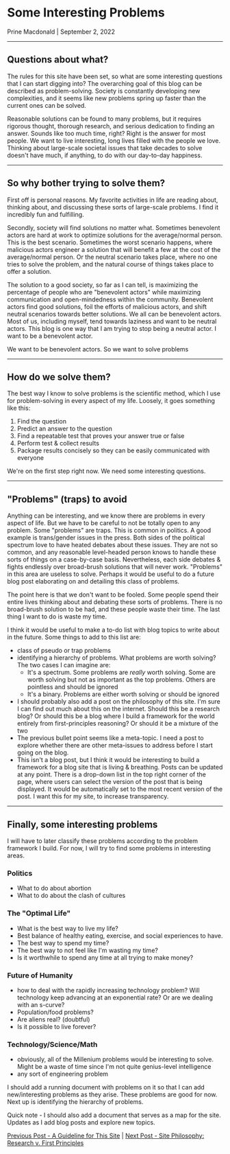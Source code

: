 # Some Interesting Problems
Prine Macdonald | September 2, 2022

---
## Questions about what?
The rules for this site have been set, so what are some interesting questions that I can start digging into? The overarching goal of this blog can be described as problem-solving. Society is constantly developing new complexities, and it seems like new problems spring up faster than the current ones can be solved. 

Reasonable solutions can be found to many problems, but it requires rigorous thought, thorough research, and serious dedication to finding an answer. Sounds like too much time, right? Right is the answer for most people. We want to live interesting, long lives filled with the people we love. Thinking about large-scale societal issues that take decades to solve doesn't have much, if anything, to do with our day-to-day happiness.

---  
## So why bother trying to solve them? 

First off is personal reasons. My favorite activities in life are reading about, thinking about, and discussing these sorts of large-scale problems. I find it incredibly fun and fulfilling. 

Secondly, society will find solutions no matter what. Sometimes benevolent actors are hard at work to optimize solutions for the average/normal person. This is the best scenario. Sometimes the worst scenario happens, where malicious actors engineer a solution that will benefit a few at the cost of the average/normal person. Or the neutral scenario takes place, where no one tries to solve the problem, and the natural course of things takes place to offer a solution. 

The solution to a good society, so far as I can tell, is maximizing the percentage of people who are "benevolent actors" while maximizing communication and open-mindedness within the community. Benevolent actors find good solutions, foil the efforts of malicious actors, and shift neutral scenarios towards better solutions. We all can be benevolent actors. Most of us, including myself, tend towards laziness and want to be neutral actors. This blog is one way that I am trying to stop being a neutral actor. I want to be a benevolent actor.

We want to be benevolent actors. So we want to solve  problems

---
## How do we solve them?
The best way I know to solve problems is the scientific method, which I use for problem-solving in every aspect of my life. Loosely, it goes something like this:
1. Find the question
2. Predict an answer to the question
3. Find a repeatable test that proves your answer true or false
5. Perform test & collect results
6. Package results concisely so they can be easily communicated with everyone
  
  We're on the first step right now. We need some interesting questions.

---
## "Problems" (traps) to avoid
Anything can be interesting, and we know there are problems in every aspect of life. But we have to be careful to not be totally open to any problem. Some "problems" are traps. This is common in politics. A good example is trans/gender issues in the press. Both sides of the political spectrum love to have heated debates about these issues. They are not so common, and any reasonable level-headed person knows to handle these sorts of things on a case-by-case basis. Nevertheless, each side debates & fights endlessly over broad-brush solutions that will never work. "Problems" in this area are useless to solve. Perhaps it would be useful to do a future blog post elaborating on and detailing this class of problems.

The point here is that we don't want to be fooled. Some people spend their entire lives thinking about and debating these sorts of problems. There is no broad-brush solution to be had, and these people waste their time. The last thing I want to do is waste my time.

I think it would be useful to make a to-do list with blog topics to write about in the future. Some things to add to this list are:
- class of pseudo or trap problems
- identifying a hierarchy of problems. What problems are worth solving? The two cases I can imagine are:
    - It's a spectrum. Some problems are *really* worth solving. Some are worth solving but not as important as the top problems. Others are pointless and should be ignored
    - It's a binary. Problems are either worth solving or should be ignored
- I should probably also add a post on the philosophy of this site. I'm sure I can find out much about this on the internet. Should this be a research blog? Or should this be a blog where I build a framework for the world entirely from first-principles reasoning? Or should it be a mixture of the two
- The previous bullet point seems like a meta-topic. I need a post to explore whether there are other meta-issues to address before I start going on the blog. 
- This isn't a blog post, but I think it would be interesting to build a framework for a blog site that is living & breathing. Posts can be updated at any point. There is a drop-down list in the top right corner of the page, where users can select the version of the post that is being displayed. It would be automatically set to the most recent version of the post. I want this for my site, to increase transparency.
 
---

## Finally, some interesting problems
I will have to later classify these problems according to the problem framework I build. For now, I will try to find some problems in interesting areas.
### Politics
- What to do about abortion
- What to do about the clash of cultures
### The "Optimal Life"
- What is the best way to live my life?
- Best balance of healthy eating, exercise, and social experiences to have.
- The best way to spend my time?
- The best way to not feel like I'm wasting my time?
- Is it worthwhile to spend any time at all trying to make money?
### Future of Humanity
- how to deal with the rapidly increasing technology problem? Will technology keep advancing at an exponential rate? Or are we dealing with an s-curve?
- Population/food problems?
- Are aliens real? (doubtful)
- Is it possible to live forever?
### Technology/Science/Math
- obviously, all of the Millenium problems would be interesting to solve. Might be a waste of time since I'm not quite genius-level intelligence
- any sort of engineering problem

I should add a running document with problems on it so that I can add new/interesting problems as they arise. These problems are good for now. Next up is identifying the hierarchy of problems.

Quick note - I should also add a document that serves as a map for the site. Updates as I add blog posts and explore new topics.

[Previous Post - A Guideline for This Site](Post1) | [Next Post - Site Philosophy: Research v. First Principles](Post3)
